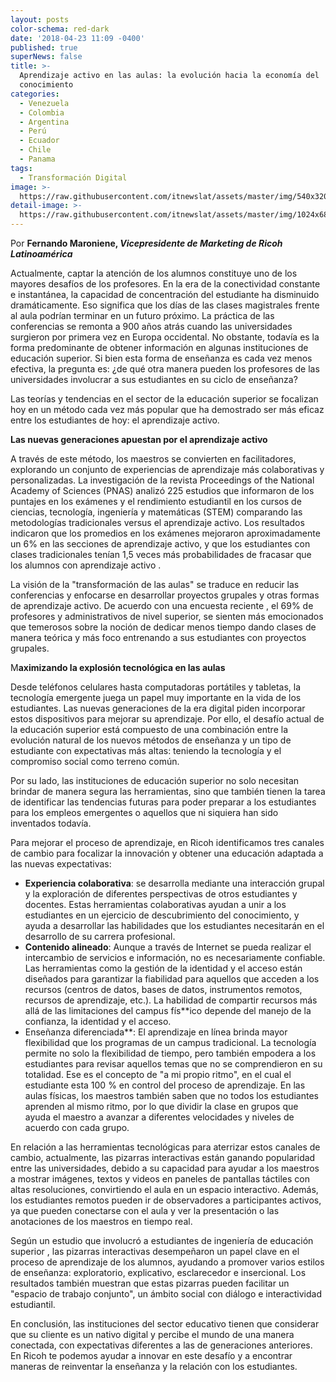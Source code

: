 ```yaml
---
layout: posts
color-schema: red-dark
date: '2018-04-23 11:09 -0400'
published: true
superNews: false
title: >-
  Aprendizaje activo en las aulas: la evolución hacia la economía del
  conocimiento
categories:
  - Venezuela
  - Colombia
  - Argentina
  - Perú
  - Ecuador
  - Chile
  - Panama
tags:
  - Transformación Digital
image: >-
  https://raw.githubusercontent.com/itnewslat/assets/master/img/540x320/Aprendizaje-Aulas-p.jpg
detail-image: >-
  https://raw.githubusercontent.com/itnewslat/assets/master/img/1024x680/Aprendizaje-Aulas-g.jpg
---
```

Por **Fernando Maroniene, _Vicepresidente de Marketing de Ricoh Latinoamérica_**

Actualmente, captar la atención de los alumnos constituye uno de los mayores desafíos de los profesores. En la era de la conectividad constante e instantánea, la capacidad de concentración del estudiante ha disminuido dramáticamente. Eso significa que los días de las clases magistrales frente al aula podrían terminar en un futuro próximo. La práctica de las conferencias se remonta a 900 años atrás cuando las universidades surgieron por primera vez en Europa occidental. No obstante, todavía es la forma predominante de obtener información en algunas instituciones de educación superior. Si bien esta forma de enseñanza es cada vez menos efectiva, la pregunta es: ¿de qué otra manera pueden los profesores de las universidades involucrar a sus estudiantes en su ciclo de enseñanza?

Las teorías y tendencias en el sector de la educación superior se focalizan hoy en un método cada vez más popular que ha demostrado ser más eficaz entre los estudiantes de hoy: el aprendizaje activo.

**Las nuevas generaciones apuestan por el aprendizaje activo**

A través de este método, los maestros se convierten en facilitadores, explorando un conjunto de experiencias de aprendizaje más colaborativas y personalizadas. La investigación de la revista Proceedings of the National Academy of Sciences (PNAS) analizó 225 estudios que informaron de los puntajes en los exámenes y el rendimiento estudiantil en los cursos de ciencias, tecnología, ingeniería y matemáticas (STEM) comparando las metodologías tradicionales versus el aprendizaje activo. Los resultados indicaron que los promedios en los exámenes mejoraron aproximadamente un 6% en las secciones de aprendizaje activo, y que los estudiantes con clases tradicionales tenían 1,5 veces más probabilidades de fracasar que los alumnos con aprendizaje activo .

La visión de la "transformación de las aulas" se traduce en reducir las conferencias y enfocarse en desarrollar proyectos grupales y otras formas de aprendizaje activo. De acuerdo con una encuesta reciente , el 69% de profesores y administrativos de nivel superior, se sienten más emocionados que temerosos sobre la noción de dedicar menos tiempo dando clases de manera teórica y más foco entrenando a sus estudiantes con proyectos grupales. 

M**aximizando la explosión tecnológica en las aulas**

Desde teléfonos celulares hasta computadoras portátiles y tabletas, la tecnología emergente juega un papel muy importante en la vida de los estudiantes. Las nuevas generaciones de la era digital piden incorporar estos dispositivos para mejorar su aprendizaje. Por ello, el desafío actual de la educación superior está compuesto de una combinación entre la evolución natural de los nuevos métodos de enseñanza y un tipo de estudiante con expectativas más altas: teniendo la tecnología y el compromiso social como terreno común. 

Por su lado, las instituciones de educación superior no solo necesitan brindar de manera segura las herramientas, sino que también tienen la tarea de identificar las tendencias futuras para poder preparar a los estudiantes para los empleos emergentes o aquellos que ni siquiera han sido inventados todavía. 

Para mejorar el proceso de aprendizaje, en Ricoh identificamos tres canales de cambio para focalizar la innovación y obtener una educación adaptada a las nuevas expectativas: 

- **Experiencia colaborativa**: se desarrolla mediante una interacción grupal y la exploración de diferentes perspectivas de otros estudiantes y docentes. Estas herramientas colaborativas ayudan a unir a los estudiantes en un ejercicio de descubrimiento del conocimiento, y ayuda a desarrollar las habilidades que los estudiantes necesitarán en el desarrollo de su carrera profesional.
- **Contenido alineado**: Aunque a través de Internet se pueda realizar el intercambio de servicios e información, no es necesariamente confiable. Las herramientas como la gestión de la identidad y el acceso están diseñados para garantizar la fiabilidad para aquellos que acceden a los recursos (centros de datos, bases de datos, instrumentos remotos, recursos de aprendizaje, etc.). La habilidad de compartir recursos más allá de las limitaciones del campus fís**ico depende del manejo de la confianza, la identidad y el acceso.
- Enseñanza diferenciada**: El aprendizaje en línea brinda mayor flexibilidad que los programas de un campus tradicional. La tecnología permite no solo la flexibilidad de tiempo, pero también empodera a los estudiantes para revisar aquellos temas que no se comprendieron en su totalidad. Ese es el concepto de "a mi propio ritmo", en el cual el estudiante esta 100 % en control del proceso de aprendizaje. En las aulas físicas, los maestros también saben que no todos los estudiantes aprenden al mismo ritmo, por lo que dividir la clase en grupos que ayuda el maestro a avanzar a diferentes velocidades y niveles de acuerdo con cada grupo.

En relación a las herramientas tecnológicas para aterrizar estos canales de cambio, actualmente, las pizarras interactivas están ganando popularidad entre las universidades, debido a su capacidad para ayudar a los maestros a mostrar imágenes, textos y videos en paneles de pantallas táctiles con altas resoluciones, convirtiendo el aula en un espacio interactivo. Además, los estudiantes remotos pueden ir de observadores a participantes activos, ya que pueden conectarse con el aula y ver la presentación o las anotaciones de los maestros en tiempo real. 

Según un estudio que involucró a estudiantes de ingeniería de educación superior , las pizarras interactivas desempeñaron un papel clave en el proceso de aprendizaje de los alumnos, ayudando a promover varios estilos de enseñanza: exploratorio, explicativo, esclarecedor e insercional. Los resultados también muestran que estas pizarras pueden facilitar un "espacio de trabajo conjunto", un ámbito social con diálogo e interactividad estudiantil.

En conclusión, las instituciones del sector educativo tienen que considerar que su cliente es un nativo digital y percibe el mundo de una manera conectada, con expectativas diferentes a las de generaciones anteriores. En Ricoh te podemos ayudar a innovar en este desafío y a encontrar maneras de reinventar la enseñanza y la relación con los estudiantes.